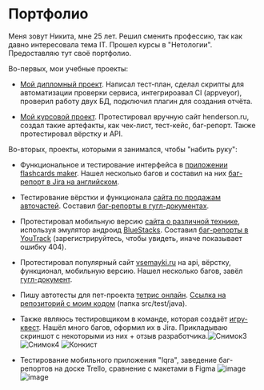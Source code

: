 # Портфолио

Меня зовут Никита, мне 25 лет. Решил сменить профессию, так как давно интересовала тема IT. Прошел курсы в "Нетологии". Предоставляю тут своё портфолио.

Во-первых, мои учебные проекты:
- [Мой дипломный проект](https://github.com/Nikitajc1/Diploma). Написал тест-план, сделал скрипты для автоматизации проверки сервиса, 
интегрироавал CI (appveyor), проверил работу двух БД, подключил плагин для создания отчёта.

- [Мой курсовой проект](https://docs.google.com/spreadsheets/d/1xSJnvH807I5NG-7gnP9yboAvjsSijm1XR2O6N9jKwzk/edit#gid=0). Протестировал вручную сайт henderson.ru,
создал такие артефакты, как чек-лист, тест-кейс, баг-репорт. Также протестировал вёрстку и API.

Во-вторых, проекты, которыми я занимался, чтобы "набить руку":
- Функциональное и тестирование интерфейса в [приложении flashcards maker](https://play.google.com/store/apps/details?id=com.ubacoda.fashcards). Нашел несколько багов и
составил на них [баг-репорт в Jira на английском](https://nikitajc1.atlassian.net/jira/software/c/projects/FLAS/issues).

- Тестирование вёрстки и функционала [сайта по продажам авточастей](https://altoxshop.ru/). Составил [баг-репорты в гугл-документах](https://docs.google.com/spreadsheets/d/14CinIx7YK5bpsLsoTIfQVIN0cnLMczMvvO_vzygFobs/edit?usp=sharing).

- Протестировал мобильную версию [сайта о различной технике](https://bigbunce.ru/), используя эмулятор андроид [BlueStacks](https://www.bluestacks.com/ru/index.html). Составил [баг-репорты в YouTrack](https://nikitajc1.youtrack.cloud/projects/512b97cd-8cec-414f-aaba-b603ab5e8a55) (зарегистрируйтесь, чтобы увидеть, иначе показывает ошибку 404).

- Протестировал популярный сайт [vsemayki.ru](https://www.vsemayki.ru/) на api, вёрстку, функционал, мобильную версию. Нашел несколько багов, завёл [гугл-документ](https://docs.google.com/spreadsheets/d/1vP6-69AjgzihtlvexUZa79z2kBbw9oe3pWz6M1unAj4/edit#gid=0).

- Пишу автотесты для пет-проекта [тетрис онлайн](https://tetris.pet-projets.ru/). [Ссылка на репозиторий с моим кодом](https://github.com/maries-you/tetris/tree/main/seleniumTests) (папка src/test/java).

- Также являюсь тестировщиком в команде, которая создаёт [игру-квест](https://sites.google.com/view/conquistadorio). Нашёл много багов, оформил их в Jira. Прикладываю скриншот с некоторыми из них + отзыв разработчика.![Снимок3](https://github.com/Nikitajc1/Portfolio/assets/115161742/0b0ed020-17a0-44ee-8eff-1fb7f9f7946a) ![Снимок4](https://github.com/Nikitajc1/Portfolio/assets/115161742/928bef78-49b1-4b98-b98b-1f1ad4d0c2da)
![Конкист](https://github.com/Nikitajc1/Portfolio/assets/115161742/2e54a003-2fac-45a9-8f4b-0f7fa2fe24b4)

- Тестирование мобильного приложения "Iqra", заведение баг-репортов на доске Trello, сравнение с макетами в Figma ![image](https://github.com/Nikitajc1/Portfolio/assets/115161742/d8ae7ef6-dd8e-4aeb-9395-83670ccb0ca9)
 ![image](https://github.com/Nikitajc1/Portfolio/assets/115161742/64c05fa3-401b-4c02-800a-96c9081b513f)


